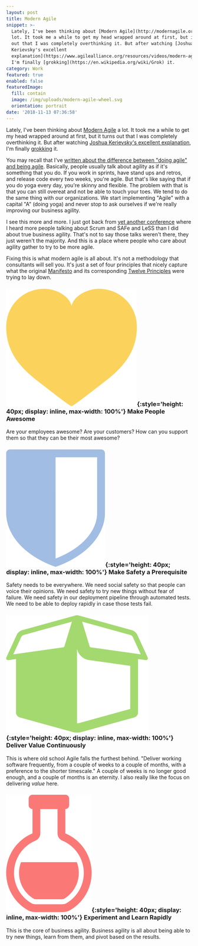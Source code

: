 ```yaml
---
layout: post
title: Modern Agile
snippet: >-
  Lately, I've been thinking about [Modern Agile](http://modernagile.org/) a
  lot. It took me a while to get my head wrapped around at first, but it turns
  out that I was completely overthinking it. But after watching [Joshua
  Kerievsky's excellent
  explanation](https://www.agilealliance.org/resources/videos/modern-agile/),
  I'm finally [grokking](https://en.wikipedia.org/wiki/Grok) it.
category: Work
featured: true
enabled: false
featuredImage:
  fill: contain
  image: /img/uploads/modern-agile-wheel.svg
  orientation: portrait
date: '2018-11-13 07:36:58'
---
```

Lately, I've been thinking about [Modern Agile](http://modernagile.org/) a lot. It took me a while to get my head wrapped around at first, but it turns out that I was completely overthinking it. But after watching [Joshua Kerievsky's excellent explanation](https://www.agilealliance.org/resources/videos/modern-agile/), I'm finally [grokking](https://en.wikipedia.org/wiki/Grok) it. 

You may recall that I've [written about the difference between "doing agile" and being agile](/blog/doing-agile-vs-being-agile/). Basically, people usually talk about agility as if it's something that you do. If you work in sprints, have stand ups and retros, and release code every two weeks, you're agile. But that's like saying that if you do yoga every day, you're skinny and flexible. The problem with that is that you can still overeat and not be able to touch your toes. We tend to do the same thing with our organizations. We start implementing "Agile" with a capital "A" (doing yoga) and never stop to ask ourselves if we're really improving our business agility. 

I see this more and more. I just got back from [yet another conference](https://content.jimchristie.me/work/#conferences) where I heard more people talking about Scrum and SAFe and LeSS than I did about true business agility. That's not to say those talks weren't there, they just weren't the majority. And this is a place where people who care about agility gather to try to be more agile. 

Fixing this is what modern agile is all about. It's not a methodology that consultants will sell you. It's just a set of four principles that nicely capture what the original [Manifesto](http://agilemanifesto.org) and its corresponding [Twelve Principles](http://agilemanifesto.org/principles.html) were trying to lay down.

### <span style='width: 50px; text-align: center; display: inline-block, margin-right: 10px'>![](/img/uploads/icon-small-make-people-awesome-alt.svg){:style='height: 40px; display: inline, max-width: 100%'}</span> Make People Awesome

Are your employees awesome? Are your customers? How can you support them so that they can be their most awesome?

### <span style='width: 50px; text-align: center; display: inline-block, margin-right: 10px'>![](/img/uploads/icon-small-make-safety-a-prerequisite-alt.svg){:style='height: 40px; display: inline, max-width: 100%'}</span> Make Safety a Prerequisite

Safety needs to be everywhere. We need social safety so that people can voice their opinions. We need safety to try new things without fear of failure. We need safety in our deployment pipeline through automated tests. We need to be able to deploy rapidly in case those tests fail. 

### <span style='width: 50px; text-align: center; display: inline-block, margin-right: 10px'>![](/img/uploads/icon-small-deliver-value-continuously-alt.svg){:style='height: 40px; display: inline, max-width: 100%'}</span> Deliver Value Continuously

This is where old school Agile falls the furthest behind. "Deliver working software frequently, from a couple of weeks to a couple of months, with a preference to the shorter timescale." A couple of weeks is no longer good enough, and a couple of months is an eternity. I also really like the focus on delivering _value_ here. 

### <span style='width: 50px; text-align: center; display: inline-block, margin-right: 10px'>![](/img/uploads/icon-small-experiment-and-learn-rapidly-alt.svg){:style='height: 40px; display: inline, max-width: 100%'}</span> Experiment and Learn Rapidly

This is the core of business agility. Business agility is all about being able to try new things, learn from them, and pivot based on the results.

